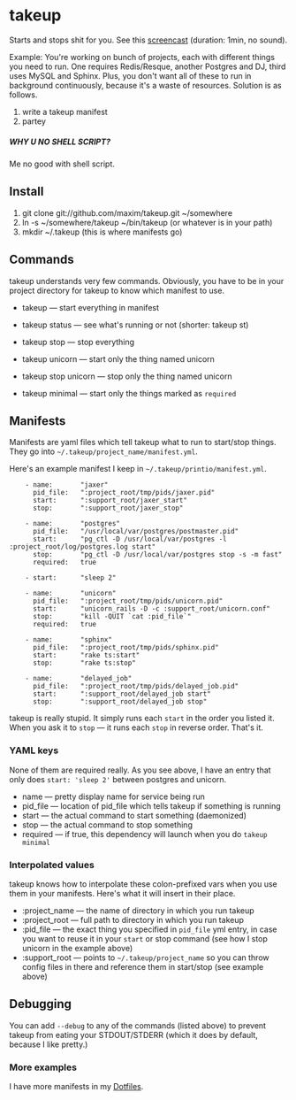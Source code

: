 takeup
======

Starts and stops shit for you. See this [screencast](http://www.screenr.com/BzJ) (duration: 1min, no sound).

Example: You're working on bunch of projects, each with different things you need to run. One requires Redis/Resque, another Postgres and DJ, third uses MySQL and Sphinx. Plus, you don't want all of these to run in background continuously, because it's a waste of resources. Solution is as follows.

1. write a takeup manifest
2. partey

##### WHY U NO SHELL SCRIPT?

Me no good with shell script.

## Install

1. git clone git://github.com/maxim/takeup.git ~/somewhere
2. ln -s ~/somewhere/takeup ~/bin/takeup (or whatever is in your path)
3. mkdir ~/.takeup (this is where manifests go)

## Commands

takeup understands very few commands. Obviously, you have to be in your project directory for takeup to know which manifest to use.

- takeup — start everything in manifest
- takeup status — see what's running or not (shorter: takeup st)
- takeup stop — stop everything

- takeup unicorn — start only the thing named unicorn
- takeup stop unicorn — stop only the thing named unicorn

- takeup minimal — start only the things marked as `required`

## Manifests

Manifests are yaml files which tell takeup what to run to start/stop things. They go into `~/.takeup/project_name/manifest.yml`.

Here's an example manifest I keep in `~/.takeup/printio/manifest.yml`.

		- name:       "jaxer"
		  pid_file:   ":project_root/tmp/pids/jaxer.pid"
		  start:      ":support_root/jaxer_start"
		  stop:       ":support_root/jaxer_stop"

		- name:       "postgres"
		  pid_file:   "/usr/local/var/postgres/postmaster.pid"
		  start:      "pg_ctl -D /usr/local/var/postgres -l :project_root/log/postgres.log start"
		  stop:       "pg_ctl -D /usr/local/var/postgres stop -s -m fast"
		  required:   true

		- start:      "sleep 2"

		- name:       "unicorn"
		  pid_file:   ":project_root/tmp/pids/unicorn.pid"
		  start:      "unicorn_rails -D -c :support_root/unicorn.conf"
		  stop:       "kill -QUIT `cat :pid_file`"
		  required:   true

		- name:       "sphinx"
		  pid_file:   ":project_root/tmp/pids/sphinx.pid"
		  start:      "rake ts:start"
		  stop:       "rake ts:stop"

		- name:       "delayed_job"
		  pid_file:   ":project_root/tmp/pids/delayed_job.pid"
		  start:      ":support_root/delayed_job start"
		  stop:       ":support_root/delayed_job stop"

takeup is really stupid. It simply runs each `start` in the order you listed it. When you ask it to `stop` — it runs each `stop` in reverse order. That's it.

### YAML keys

None of them are required really. As you see above, I have an entry that only does `start: 'sleep 2'` between postgres and unicorn.

- name — pretty display name for service being run
- pid\_file — location of pid_file which tells takeup if something is running
- start — the actual command to start something (daemonized)
- stop — the actual command to stop something
- required — if true, this dependency will launch when you do `takeup minimal`

### Interpolated values

takeup knows how to interpolate these colon-prefixed vars when you use them in your manifests. Here's what it will insert in their place.

- :project\_name — the name of directory in which you run takeup
- :project\_root — full path to directory in which you run takeup
- :pid\_file	— the exact thing you specified in `pid_file` yml entry, in case you want to reuse it in your `start`  or stop command (see how I stop unicorn in the example above)
- :support\_root — points to `~/.takeup/project_name` so you can throw config files in there and reference them in start/stop (see example above)

## Debugging

You can add `--debug` to any of the commands (listed above) to prevent takeup from eating your STDOUT/STDERR (which it does by default, because I like pretty.)

### More examples

I have more manifests in my [Dotfiles](https://github.com/maxim/dotfiles/tree/master/takeup).

